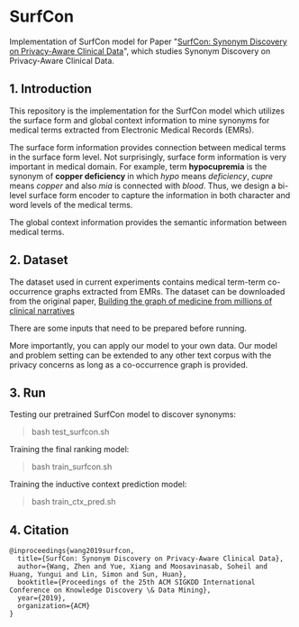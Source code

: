 # SurfCon
Implementation of SurfCon model for Paper "[SurfCon: Synonym Discovery on Privacy-Aware Clinical Data](https://github.com/yzabc007/SurfCon/)", which studies Synonym Discovery on Privacy-Aware Clinical Data.

## 1. Introduction
This repository is the implementation for the SurfCon model which utilizes the surface form and global context information to mine synonyms for medical terms extracted from Electronic Medical Records (EMRs).

The surface form information provides connection between medical terms in the surface form level. Not surprisingly, surface form information is very important in medical domain. For example, term **hypocupremia** is the synonym of **copper deficiency** in which _hypo_ means _deficiency_, _cupre_ means _copper_ and also _mia_ is connected with _blood_. Thus, we design a bi-level surface form encoder to capture the information in both character and word levels of the medical terms.

The global context information provides the semantic information between medical terms. 

## 2. Dataset
The dataset used in current experiments contains medical term-term co-occurrence graphs extracted from EMRs. The dataset can be downloaded from the original paper, [Building the graph of medicine from millions of clinical narratives](https://datadryad.org/resource/doi:10.5061/dryad.jp917)

There are some inputs that need to be prepared before running. 

More importantly, you can apply our model to your own data. Our model and problem setting can be extended to any other text corpus with the privacy concerns as long as a co-occurrence graph is provided.

## 3. Run

Testing our pretrained SurfCon model to discover synonyms:

> bash test_surfcon.sh

Training the final ranking model:

> bash train_surfcon.sh

Training the inductive context prediction model:

> bash train_ctx_pred.sh


## 4. Citation
```
@inproceedings{wang2019surfcon,
  title={SurfCon: Synonym Discovery on Privacy-Aware Clinical Data},
  author={Wang, Zhen and Yue, Xiang and Moosavinasab, Soheil and Huang, Yungui and Lin, Simon and Sun, Huan},
  booktitle={Proceedings of the 25th ACM SIGKDD International Conference on Knowledge Discovery \& Data Mining},
  year={2019},
  organization={ACM}
}
```
